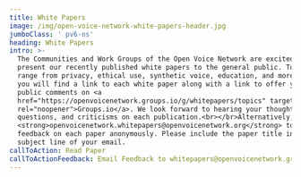 ```yaml
---
title: White Papers
image: /img/open-voice-network-white-papers-header.jpg
jumboClass: ' pv6-ns'
heading: White Papers
intro: >-
  The Communities and Work Groups of the Open Voice Network are excited to
  present our recently published white papers to the general public. Topics
  range from privacy, ethical use, synthetic voice, education, and more. Below
  you will find a link to each white paper along with a link to offer your
  public comments on <a
  href="https://openvoicenetwork.groups.io/g/whitepapers/topics" target="_blank"
  rel="noopener">Groups.io</a>. We look forward to hearing your thoughts,
  questions, and criticisms on each publication.<br></br>Alternatively, email
  <strong>openvoicenetwork.whitepapers@openvoicenetwork.org</strong> to leave
  feedback on each paper anonymously. Please include the paper title in the
  subject line of your email.
callToAction: Read Paper
callToActionFeedback: Email Feedback to whitepapers@openvoicenetwork.groups.io
---
```


